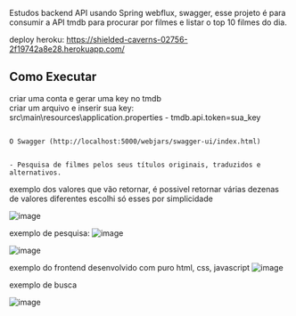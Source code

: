 Estudos backend API usando Spring webflux, swagger, esse projeto é para consumir a API tmdb para procurar por filmes e listar o top 10 filmes do dia.

deploy heroku:
https://shielded-caverns-02756-2f19742a8e28.herokuapp.com/

## Como Executar
criar uma conta e gerar uma key no tmdb\
criar um arquivo e inserir sua key:\
src\main\resources\application.properties - tmdb.api.token=sua_key
```

O Swagger (http://localhost:5000/webjars/swagger-ui/index.html)


- Pesquisa de filmes pelos seus títulos originais, traduzidos e alternativos.

```

exemplo dos valores que vão retornar, é possivel retornar várias dezenas de valores diferentes
escolhi só esses por simplicidade

![image](https://github.com/user-attachments/assets/9a007e7f-ee6d-4d87-b334-852904c3f80f)

exemplo de pesquisa:
![image](https://github.com/user-attachments/assets/1bbcc28e-6ece-4440-844e-e9500268243b)

![image](https://github.com/user-attachments/assets/f113c475-a664-405d-bf90-8ace5c7f5c7c)

exemplo do frontend desenvolvido com puro html, css, javascript
![image](https://github.com/user-attachments/assets/5ffc7507-9cce-4c7d-9ec7-f58d75aa0663)

exemplo de busca

![image](https://github.com/user-attachments/assets/17a2554e-f012-4f11-8560-8f58fb99e1ac)

